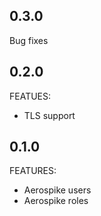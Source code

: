 ## 0.3.0
Bug fixes

## 0.2.0
FEATUES:
* TLS support

## 0.1.0
FEATURES:
* Aerospike users
* Aerospike roles
